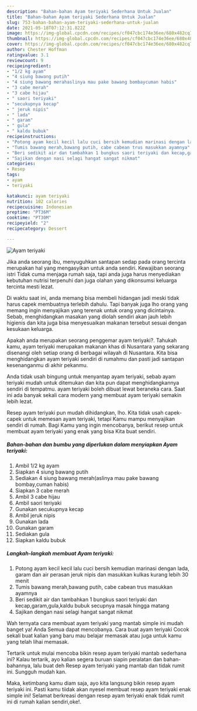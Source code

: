 ```yaml
---
description: "Bahan-bahan Ayam teriyaki Sederhana Untuk Jualan"
title: "Bahan-bahan Ayam teriyaki Sederhana Untuk Jualan"
slug: 753-bahan-bahan-ayam-teriyaki-sederhana-untuk-jualan
date: 2021-05-18T07:12:31.822Z
image: https://img-global.cpcdn.com/recipes/cf047cbc174e36ee/680x482cq70/ayam-teriyaki-foto-resep-utama.jpg
thumbnail: https://img-global.cpcdn.com/recipes/cf047cbc174e36ee/680x482cq70/ayam-teriyaki-foto-resep-utama.jpg
cover: https://img-global.cpcdn.com/recipes/cf047cbc174e36ee/680x482cq70/ayam-teriyaki-foto-resep-utama.jpg
author: Chester Hoffman
ratingvalue: 3.1
reviewcount: 9
recipeingredient:
- "1/2 kg ayam"
- "4 siung bawang putih"
- "4 siung bawang merahaslinya mau pake bawang bombaycuman habis"
- "3 cabe merah"
- "3 cabe hijau"
- " saori teriyaki"
- "secukupnya kecap"
- " jeruk nipis"
- " lada"
- " garam"
- " gula"
- " kaldu bubuk"
recipeinstructions:
- "Potong ayam kecil kecil lalu cuci bersih kemudian marinasi dengan lada, garam dan air perasan jeruk nipis dan masukkan kulkas kurang lebih 30 menit"
- "Tumis bawang merah,bawang putih, cabe cabean trus masukkan ayamnya"
- "Beri sedikit air dan tambahkan 1 bungkus saori teriyaki dan kecap,garam,gula,kaldu bubuk secupnya masak hingga matang"
- "Sajikan dengan nasi selagi hangat sangat nikmat"
categories:
- Resep
tags:
- ayam
- teriyaki

katakunci: ayam teriyaki 
nutrition: 102 calories
recipecuisine: Indonesian
preptime: "PT36M"
cooktime: "PT30M"
recipeyield: "2"
recipecategory: Dessert

---
```



![Ayam teriyaki](https://img-global.cpcdn.com/recipes/cf047cbc174e36ee/680x482cq70/ayam-teriyaki-foto-resep-utama.jpg)

Jika anda seorang ibu, menyuguhkan santapan sedap pada orang tercinta merupakan hal yang mengasyikan untuk anda sendiri. Kewajiban seorang istri Tidak cuma menjaga rumah saja, tapi anda juga harus menyediakan kebutuhan nutrisi terpenuhi dan juga olahan yang dikonsumsi keluarga tercinta mesti lezat.

Di waktu  saat ini, anda memang bisa membeli hidangan jadi meski tidak harus capek membuatnya terlebih dahulu. Tapi banyak juga lho orang yang memang ingin menyajikan yang terenak untuk orang yang dicintainya. Sebab, menghidangkan masakan yang diolah sendiri akan jauh lebih higienis dan kita juga bisa menyesuaikan makanan tersebut sesuai dengan kesukaan keluarga. 



Apakah anda merupakan seorang penggemar ayam teriyaki?. Tahukah kamu, ayam teriyaki merupakan makanan khas di Nusantara yang sekarang disenangi oleh setiap orang di berbagai wilayah di Nusantara. Kita bisa menghidangkan ayam teriyaki sendiri di rumahmu dan pasti jadi santapan kesenanganmu di akhir pekanmu.

Anda tidak usah bingung untuk menyantap ayam teriyaki, sebab ayam teriyaki mudah untuk ditemukan dan kita pun dapat menghidangkannya sendiri di tempatmu. ayam teriyaki boleh dibuat lewat beraneka cara. Saat ini ada banyak sekali cara modern yang membuat ayam teriyaki semakin lebih lezat.

Resep ayam teriyaki pun mudah dihidangkan, lho. Kita tidak usah capek-capek untuk memesan ayam teriyaki, tetapi Kamu mampu menyajikan sendiri di rumah. Bagi Kamu yang ingin mencobanya, berikut resep untuk membuat ayam teriyaki yang enak yang bisa Kita buat sendiri.

<!--inarticleads1-->

##### Bahan-bahan dan bumbu yang diperlukan dalam menyiapkan Ayam teriyaki:

1. Ambil 1/2 kg ayam
1. Siapkan 4 siung bawang putih
1. Sediakan 4 siung bawang merah(aslinya mau pake bawang bombay,cuman habis)
1. Siapkan 3 cabe merah
1. Ambil 3 cabe hijau
1. Ambil  saori teriyaki
1. Gunakan secukupnya kecap
1. Ambil  jeruk nipis
1. Gunakan  lada
1. Gunakan  garam
1. Sediakan  gula
1. Siapkan  kaldu bubuk




<!--inarticleads2-->

##### Langkah-langkah membuat Ayam teriyaki:

1. Potong ayam kecil kecil lalu cuci bersih kemudian marinasi dengan lada, garam dan air perasan jeruk nipis dan masukkan kulkas kurang lebih 30 menit
1. Tumis bawang merah,bawang putih, cabe cabean trus masukkan ayamnya
1. Beri sedikit air dan tambahkan 1 bungkus saori teriyaki dan kecap,garam,gula,kaldu bubuk secupnya masak hingga matang
1. Sajikan dengan nasi selagi hangat sangat nikmat




Wah ternyata cara membuat ayam teriyaki yang mantab simple ini mudah banget ya! Anda Semua dapat mencobanya. Cara buat ayam teriyaki Cocok sekali buat kalian yang baru mau belajar memasak atau juga untuk kamu yang telah lihai memasak.

Tertarik untuk mulai mencoba bikin resep ayam teriyaki mantab sederhana ini? Kalau tertarik, ayo kalian segera buruan siapin peralatan dan bahan-bahannya, lalu buat deh Resep ayam teriyaki yang mantab dan tidak rumit ini. Sungguh mudah kan. 

Maka, ketimbang kamu diam saja, ayo kita langsung bikin resep ayam teriyaki ini. Pasti kamu tiidak akan nyesel membuat resep ayam teriyaki enak simple ini! Selamat berkreasi dengan resep ayam teriyaki enak tidak rumit ini di rumah kalian sendiri,oke!.

